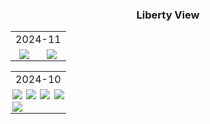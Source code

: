 <h3><center>Liberty View</center></h3>

<table class="sn_2024-11" style="width:100%;">
    <tr>
        <td colspan="4" style="text-align:center">2024-11</td>
    </tr>
    <tr class="cont">
        <td class="cont" style="padding:2px;font-size:0;text-align:center"><img src="https://cdn.jsdelivr.net/gh/Zander-Hwang/picture/file/wallpaper/001431sFPe6.jpg" alt="001431sFPe6"/></td>
		<td class="cont" style="padding:2px;font-size:0;text-align:center"><img src="https://cdn.jsdelivr.net/gh/Zander-Hwang/picture/file/wallpaper/204215JZpVZ.jpg" alt="204215JZpVZ"/></td>
    </tr>
</table>

<table class="sn_2024-10" style="width:100%;">
    <tr>
        <td colspan="4" style="text-align:center">2024-10</td>
    </tr>
    <tr class="cont">
        <td class="cont" style="padding:2px;font-size:0;text-align:center"><img src="https://cdn.jsdelivr.net/gh/Zander-Hwang/picture/file/wallpaper/wallhaven-85por2.jpg" alt="wallhaven-85por2"/></td>
		<td class="cont" style="padding:2px;font-size:0;text-align:center"><img src="https://cdn.jsdelivr.net/gh/Zander-Hwang/picture/file/wallpaper/010813rQ3kM.jpg" alt="010813rQ3kM"/></td>
		<td class="cont" style="padding:2px;font-size:0;text-align:center"><img src="https://cdn.jsdelivr.net/gh/Zander-Hwang/picture/file/wallpaper/183124HCqLE.jpg" alt="183124HCqLE"/></td>
		<td class="cont" style="padding:2px;font-size:0;text-align:center"><img src="https://cdn.jsdelivr.net/gh/Zander-Hwang/picture/file/wallpaper/114426kZcDJ.jpg" alt="114426kZcDJ"/></td>
	</tr>
	<tr class="cont">
		<td class="cont" style="padding:2px;font-size:0;text-align:center"><img src="https://cdn.jsdelivr.net/gh/Zander-Hwang/picture/file/wallpaper/004217-1703695337d468.jpg" alt="004217-1703695337d468"/></td>
    </tr>
</table>